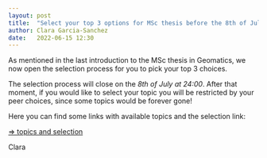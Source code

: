 ```yaml
---
layout: post
title:  "Select your top 3 options for MSc thesis before the 8th of July at 24h"
author: Clara Garcia-Sanchez
date:   2022-06-15 12:30
---
```


As mentioned in the last introduction to the MSc thesis in Geomatics, we now open the selection process for you to pick your top 3 choices.

The selection process will close on the *8th of July at 24:00*. After that moment, if you would like to select your topic you will be restricted by your peer choices, since some topics would be forever gone! 

Here you can find some links with available topics and the selection link:

[=> topics and selection](https://3d.bk.tudelft.nl/courses/geo2020/potentialtopics/)

Clara
